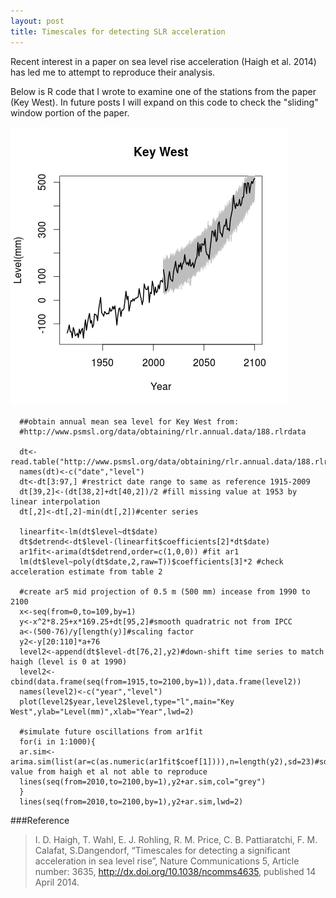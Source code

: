 ```yaml
---
layout: post
title: Timescales for detecting SLR acceleration
---
```


Recent interest in a paper on sea level rise acceleration (Haigh et al. 2014) has led me to attempt to reproduce their analysis.

Below is R code that I wrote to examine one of the stations from the paper (Key West). In future posts I will expand on this code to check the "sliding" window portion of the paper.

![kw_haigh](/public/images/kw_haigh.png)

      ##obtain annual mean sea level for Key West from:
      #http://www.psmsl.org/data/obtaining/rlr.annual.data/188.rlrdata
      
      dt<-read.table("http://www.psmsl.org/data/obtaining/rlr.annual.data/188.rlrdata",sep=";",header=FALSE,na.strings="-99999")
      names(dt)<-c("date","level")
      dt<-dt[3:97,] #restrict date range to same as reference 1915-2009
      dt[39,2]<-(dt[38,2]+dt[40,2])/2 #fill missing value at 1953 by linear interpolation
      dt[,2]<-dt[,2]-min(dt[,2])#center series

      linearfit<-lm(dt$level~dt$date)
      dt$detrend<-dt$level-(linearfit$coefficients[2]*dt$date)      
      ar1fit<-arima(dt$detrend,order=c(1,0,0)) #fit ar1
      lm(dt$level~poly(dt$date,2,raw=T))$coefficients[3]*2 #check acceleration estimate from table 2
      
      #create ar5 mid projection of 0.5 m (500 mm) incease from 1990 to 2100
      x<-seq(from=0,to=109,by=1)
      y<-x^2*8.25+x*169.25+dt[95,2]#smooth quadratric not from IPCC
      a<-(500-76)/y[length(y)]#scaling factor
      y2<-y[20:110]*a+76
      level2<-append(dt$level-dt[76,2],y2)#down-shift time series to match haigh (level is 0 at 1990)
      level2<-cbind(data.frame(seq(from=1915,to=2100,by=1)),data.frame(level2))
      names(level2)<-c("year","level")
      plot(level2$year,level2$level,type="l",main="Key West",ylab="Level(mm)",xlab="Year",lwd=2)
      
      #simulate future oscillations from ar1fit
      for(i in 1:1000){
      ar.sim<-arima.sim(list(ar=c(as.numeric(ar1fit$coef[1]))),n=length(y2),sd=23)#sd value from haigh et al not able to reproduce
      lines(seq(from=2010,to=2100,by=1),y2+ar.sim,col="grey")
      }
      lines(seq(from=2010,to=2100,by=1),y2+ar.sim,lwd=2)

###Reference
> I. D. Haigh, T. Wahl, E. J. Rohling, R. M. Price, C. B. Pattiaratchi, F. M. Calafat, S.Dangendorf, “Timescales for detecting a significant acceleration in sea level rise”, Nature Communications 5, Article number: 3635, http://dx.doi.org/10.1038/ncomms4635, published 14 April 2014.
>